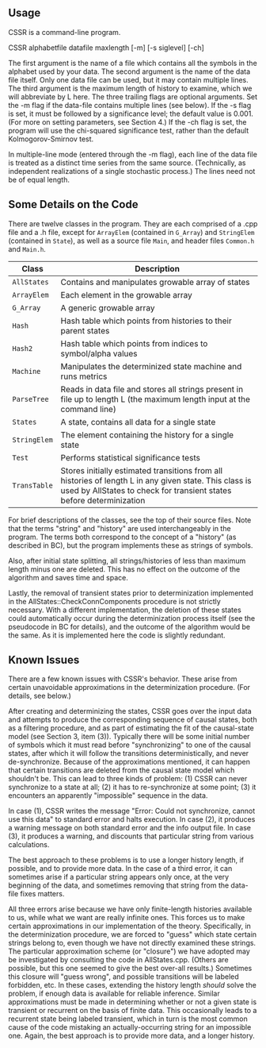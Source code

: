 Usage
--------------------
CSSR is a command-line program.

  CSSR alphabetfile datafile maxlength [-m] [-s siglevel] [-ch]

The first argument is the name of a file which contains all the symbols in the
alphabet used by your data. The second argument is the name of the data file
itself. Only one data file can be used, but it may contain multiple lines.
The third argument is the maximum length of history to examine, which we will
abbreviate by L here. The three trailing flags are optional arguments. Set
the -m flag if the data-file contains multiple lines (see below). If the -s
flag is set, it must be followed by a significance level; the default value is
0.001. (For more on setting parameters, see Section 4.) If the -ch flag is
set, the program will use the chi-squared significance test, rather than the
default Kolmogorov-Smirnov test.

In multiple-line mode (entered through the -m flag), each line of the data file
is treated as a distinct time series from the same source. (Technically, as
independent realizations of a single stochastic process.) The lines need not
be of equal length.


Some Details on the Code
----------------------
There are twelve classes in the program. They are each comprised of a .cpp file
and a .h file, except for `ArrayElem` (contained in `G_Array`) and `StringElem`
(contained in `State`), as well as a source file `Main`, and header files
`Common.h` and `Main.h`.

Class    | Description
------------|------------------------------------------------------------------
`AllStates` | Contains and manipulates growable array of states
`ArrayElem` | Each element in the growable array
`G_Array`  | A generic growable array
`Hash`   | Hash table which points from histories to their parent states
`Hash2`   | Hash table which points from indices to symbol/alpha values
`Machine`  | Manipulates the determinized state machine and runs metrics
`ParseTree` | Reads in data file and stores all strings present in file up to length L (the maximum length input at the command line)
`States`  | A state, contains all data for a single state
`StringElem`| The element containing the history for a single state
`Test`   | Performs statistical significance tests
`TransTable`| Stores initially estimated transitions from all histories of length L in any given state. This class is used by AllStates to check for transient states before determinization

For brief descriptions of the classes, see the top of their source files. Note
that the terms "string" and "history" are used interchangeably in the program.
The terms both correspond to the concept of a "history" (as described in
BC), but the program implements these as strings of symbols.

Also, after initial state splitting, all strings/histories of less than maximum
length minus one are deleted. This has no effect on the outcome of the
algorithm and saves time and space.

Lastly, the removal of transient states prior to determinization implemented in
the AllStates::CheckConnComponents procedure is not strictly necessary. With a
different implementation, the deletion of these states could automatically
occur during the determinization process itself (see the pseudocode in BC
for details), and the outcome of the algorithm would be the same. As it is
implemented here the code is slightly redundant.

Known Issues
------------------------
There are a few known issues with CSSR's behavior. These arise from certain
unavoidable approximations in the determinization procedure. (For details, see
below.)

After creating and determinizing the states, CSSR goes over the input data and
attempts to produce the corresponding sequence of causal states, both as a
filtering procedure, and as part of estimating the fit of the causal-state
model (see Section 3, item (3)). Typically there will be some initial number of
symbols which it must read before "synchronizing" to one of the causal states,
after which it will follow the transitions deterministically, and never
de-synchronize. Because of the approximations mentioned, it can happen that
certain transitions are deleted from the causal state model which shouldn't be.
This can lead to three kinds of problem: (1) CSSR can never synchronize to a
state at all; (2) it has to re-synchronize at some point; (3) it encounters an
apparently "impossible" sequence in the data.

In case (1), CSSR writes the message "Error: Could not synchronize, cannot use
this data" to standard error and halts execution. In case (2), it produces a
warning message on both standard error and the info output file. In case (3),
it produces a warning, and discounts that particular string from various
calculations.

The best approach to these problems is to use a longer history length, if
possible, and to provide more data. In the case of a third error, it can
sometimes arise if a particular string appears only once, at the very beginning
of the data, and sometimes removing that string from the data-file fixes
matters.

All three errors arise because we have only finite-length histories available
to us, while what we want are really infinite ones. This forces us to make
certain approximations in our implementation of the theory. Specifically, in
the determinization procedure, we are forced to "guess" which state certain
strings belong to, even though we have not directly examined these strings.
The particular approximation scheme (or "closure") we have adopted may be
investigated by consulting the code in AllStates.cpp. (Others are possible, but
this one seemed to give the best over-all results.) Sometimes this closure will
"guess wrong", and possible transitions will be labeled forbidden, etc. In
these cases, extending the history length _should_ solve the problem, if enough
data is available for reliable inference. Similar approximations must be made
in determining whether or not a given state is transient or recurrent on the
basis of finite data. This occasionally leads to a recurrent state being
labeled transient, which in turn is the most common cause of the code mistaking
an actually-occurring string for an impossible one. Again, the best approach
is to provide more data, and a longer history.



